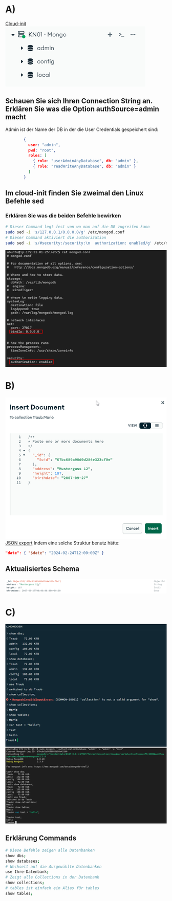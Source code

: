 # A)
[Cloud-init](cloud-init.yml)
![dbs](../assets/2025-02-17-16-09-21.png)
## Schauen Sie sich Ihren Connection String an. Erklären Sie was die Option authSource=admin macht
Admin ist der Name der DB in der die User Credentials gespeichert sind:
```json
        {
          user: "admin",
          pwd: "root",
          roles: [
            { role: "userAdminAnyDatabase", db: "admin" },
            { role: "readWriteAnyDatabase", db: "admin" }
          ]
        }

```
## Im cloud-init finden Sie zweimal den Linux Befehle sed
### Erklären Sie was die beiden Befehle bewirken
```bash
# Dieser Command legt fest von wo man auf die DB zugreifen kann
sudo sed -i 's/127.0.0.1/0.0.0.0/g' /etc/mongod.conf
# Dieser Command aktiviert die authorization
sudo sed -i 's/#security:/security:\n  authorization: enabled/g' /etc/mongod.conf
```
![screenshot config](../assets/2025-02-24-13-46-08.png)
# B)
![screenshot data](../assets/2025-02-24-13-40-55.png)
[JSON export](./Traub.Mario.json)
Indem eine solche Struktur benutz hätte: 
```json
"date": { "$date": "2024-02-24T12:00:00Z" }
```
## Aktualisiertes Schema
![new scheme](../assets/2025-02-24-13-54-38.png)
# C)
![shell commands](../assets/2025-02-24-13-56-57.png)
![shell commands via ssh](../assets/2025-02-24-14-00-43.png)

## Erklärung Commands
```bash
# Diese Befehle zeigen alle Datenbanken
show dbs;
show databases;
# Wechselt auf die Ausgewählte Datenbanken
use Ihre-Datenbank;
# Zeigt alle Collections in der Datenbank
show collections;
# tables ist einfach ein Alias für tables
show tables;
```
